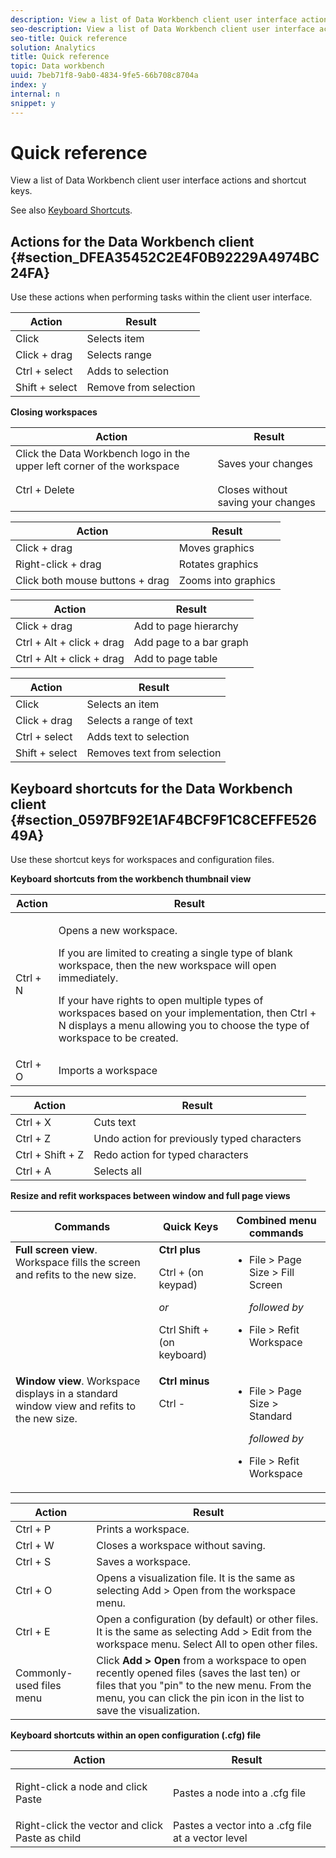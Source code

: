 ```yaml
---
description: View a list of Data Workbench client user interface actions and shortcut keys.
seo-description: View a list of Data Workbench client user interface actions and shortcut keys.
seo-title: Quick reference
solution: Analytics
title: Quick reference
topic: Data workbench
uuid: 7beb71f8-9ab0-4834-9fe5-66b708c8704a
index: y
internal: n
snippet: y
---
```


# Quick reference

View a list of Data Workbench client user interface actions and shortcut keys.

See also [Keyboard Shortcuts](../../data-workbench-client/c-vis/c-qk-ref.md#section_0597BF92E1AF4BCF9F1C8CEFFE52649A).

## Actions for the Data Workbench client {#section_DFEA35452C2E4F0B92229A4974BC24FA}

Use these actions when performing tasks within the client user interface.

|  Action  | Result  |
|---|---|
|  Click  | Selects item  |
|  Click + drag  | Selects range  |
|  Ctrl + select  | Adds to selection  |
|  Shift + select  | Remove from selection  |

<table id="table_468868B713E94F08BFF8F5C468F5100B"> 
 <desc> 
  <b>Closing workspaces</b> 
 </desc> 
 <thead> 
  <tr> 
   <th colname="col1" align="center" class="entry"> Action </th> 
   <th colname="col2" align="center" class="entry"> Result </th> 
  </tr> 
 </thead>
 <tbody> 
  <tr valign="top"> 
   <td colname="col1"> Click the Data Workbench logo in the upper left corner of the workspace </td> 
   <td colname="col2" valign="middle"> <p>Saves your changes </p> </td> 
  </tr> 
  <tr valign="top"> 
   <td colname="col1"> Ctrl + Delete </td> 
   <td colname="col2" valign="middle"> Closes without saving your changes </td> 
  </tr> 
 </tbody> 
</table>

|  Action  | Result  |
|---|---|
|  Click + drag  | Moves graphics  |
|  Right-click + drag  | Rotates graphics  |
|  Click both mouse buttons + drag  | Zooms into graphics  |

|  Action  | Result  |
|---|---|
|  Click + drag  | Add to page hierarchy  |
|  Ctrl + Alt + click + drag  | Add page to a bar graph  |
|  Ctrl + Alt + click + drag  | Add to page table  |

|  Action  | Result  |
|---|---|
|  Click  | Selects an item  |
|  Click + drag  | Selects a range of text  |
|  Ctrl + select  | Adds text to selection  |
|  Shift + select  | Removes text from selection  |

## Keyboard shortcuts for the Data Workbench client {#section_0597BF92E1AF4BCF9F1C8CEFFE52649A}

Use these shortcut keys for workspaces and configuration files.

<table id="table_169AD5F75C92449FACEAC64660B4B50D"> 
 <desc>
  <b>Keyboard shortcuts from the workbench thumbnail view</b> 
 </desc> 
 <thead> 
  <tr> 
   <th colname="col1" align="center" class="entry"> Action </th> 
   <th colname="col2" align="center" class="entry"> Result </th> 
  </tr>
 </thead>
 <tbody> 
  <tr> 
   <td colname="col1"> Ctrl + N </td> 
   <td colname="col2"> <p>Opens a new workspace. </p> <p>If you are limited to creating a single type of blank workspace, then the new workspace will open immediately. </p> <p>If your have rights to open multiple types of workspaces based on your implementation, then Ctrl + N displays a menu allowing you to choose the type of workspace to be created. </p> </td> 
  </tr> 
  <tr> 
   <td colname="col1"> Ctrl + O </td> 
   <td colname="col2"> Imports a workspace </td> 
  </tr> 
 </tbody> 
</table>

|  Action  | Result  |
|---|---|
|  Ctrl + X  | Cuts text  |
|  Ctrl + Z  | Undo action for previously typed characters  |
|  Ctrl + Shift + Z  | Redo action for typed characters  |
|  Ctrl + A  | Selects all  |

<table id="table_A01C514C99F043338D183A6839E03DEA"> 
 <desc>
  <b>Resize and refit workspaces between window and full page views</b> 
 </desc> 
 <thead> 
  <tr> 
   <th colname="col1" class="entry"> Commands </th> 
   <th colname="col2" class="entry"> Quick Keys </th> 
   <th colname="col3" class="entry"> Combined menu commands </th> 
  </tr>
 </thead>
 <tbody> 
  <tr valign="top"> 
   <td colname="col1"><b>Full screen view</b>. Workspace fills the screen and refits to the new size. </td> 
   <td colname="col2"><b>Ctrl plus</b> <p>Ctrl + (on keypad) </p> <p><i>or</i> </p> <p>Ctrl Shift + (on keyboard) </p> </td> 
   <td colname="col3"> 
    <ul id="ul_C7C731B894D946D9916F50806F015857"> 
     <li id="li_452B4C119B1A40038A408CFFC53653A9">File &gt; Page Size &gt; Fill Screen <p><i>followed by</i> </p> </li> 
     <li id="li_DE9B8B31B9F24A6AA68A1D0DB886B501">File &gt; Refit Workspace </li> 
    </ul> </td> 
  </tr> 
  <tr valign="top"> 
   <td colname="col1"><b>Window view</b>. Workspace displays in a standard window view and refits to the new size. </td> 
   <td colname="col2"><b>Ctrl minus</b> <p>Ctrl - </p> </td> 
   <td colname="col3"> 
    <ul id="ul_3474B9EFD69343C09BC84E485D896C28"> 
     <li id="li_820BAED76FF24A5785E6D89C5C692DD5">File &gt; Page Size &gt; Standard <p><i>followed by</i> </p> </li> 
     <li id="li_337789F282CE4C2C990C67B115782454">File &gt; Refit Workspace </li> 
    </ul> </td> 
  </tr> 
 </tbody> 
</table>

|  Action  | Result  |
|---|---|
|  Ctrl + P  | Prints a workspace.  |
|  Ctrl + W  | Closes a workspace without saving.  |
|  Ctrl + S  | Saves a workspace.  |
|  Ctrl + O  | Opens a visualization file. It is the same as selecting Add > Open from the workspace menu.  |
|  Ctrl + E  | Open a configuration (by default) or other files. It is the same as selecting Add > Edit from the workspace menu. Select All to open other files.  |
|  Commonly-used files menu  |Click **Add > Open** from a workspace to open recently opened files (saves the last ten) or files that you "pin" to the new menu. From the menu, you can click the pin icon in the list to save the visualization.  |

<table id="table_99414A5999F94A2EAB2BBBA27EE487F5"> 
 <desc>
  <b>Keyboard shortcuts within an open configuration (.cfg) file</b> 
 </desc> 
 <thead> 
  <tr> 
   <th colname="col1" align="center" class="entry"> Action </th> 
   <th colname="col2" align="center" class="entry"> Result </th> 
  </tr>
 </thead>
 <tbody> 
  <tr> 
   <td colname="col1"> <p>Right-click a node and click <span class="uicontrol"> Paste</span> </p> </td> 
   <td colname="col2"> <p>Pastes a node into a <span class="filepath"> .cfg</span> file </p> </td> 
  </tr> 
  <tr> 
   <td colname="col1">Right-click the vector and click <span class="uicontrol"> Paste as child</span> </td> 
   <td colname="col2">Pastes a vector into a <span class="filepath"> .cfg</span> file at a vector level </td> 
  </tr> 
 </tbody> 
</table>

